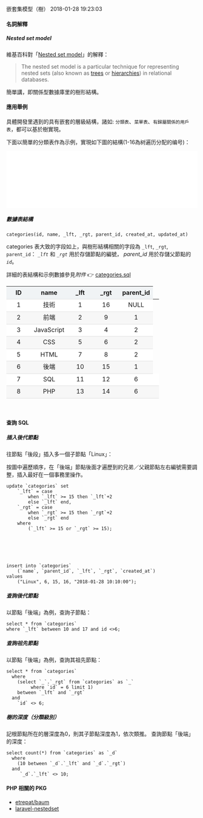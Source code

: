 嵌套集模型（樹）
2018-01-28 19:23:03

#### 名詞解釋
##### Nested set model
維基百科對「[Nested set model](https://en.wikipedia.org/wiki/Nested_set_model)」的解釋：

> The nested set model is a particular technique for representing nested sets (also known 
> as [trees](https://en.wikipedia.org/wiki/Tree_(data_structure)) or 
> [hierarchies](https://en.wikipedia.org/wiki/Hierarchy)) in relational databases.

簡單講，即關係型數據庫里的樹形結構。

#### 應用舉例
具體開發里遇到的具有嵌套的層級結構，諸如: `分類表`、`菜單表`、`有歸屬關係的用戶表`，都可以基於樹實現。
  
下面以簡單的分類表作為示例，實現如下圖的結構(1-16為树遍历分配的编号)：

<embed src="assets/images/the-numbering-assigned-by-tree-traversal.svg"
type="image/svg+xml"
width="100%"
pluginspage="http://www.adobe.com/svg/viewer/install/" />

##### 數據表結構
    categories(id, name, _lft, _rgt, parent_id, created_at, updated_at)
    
categories 表大致的字段如上，與樹形結構相關的字段為 `_lft`, `_rgt`, `parent_id`：
*`_lft`* 和  *`_rgt`* 用於存儲節點的編號， *parent_id* 用於存儲父節點的 *`id`*。
  
  
詳細的表結構和示例數據參見*附件* 👉 [categories.sql](assets/attachments/2018/0128/categories.sql)

<style>
.data-table {
    line-height: 1.6;
    border-collapse: collapse;
    width: 80%;
}
.data-table thead {
    background: RGBA(240, 243, 245, 1.00);
}

.data-table th,.data-table td {
    width: 20%;
    text-align: center;
    border-bottom:1px solid #DDD;
}
.data-table tbody tr:nth-child(even) {
    background: RGBA(247, 247, 247, 1.00);
}
.data-table tbody tr:nth-child(odd) {
    background: RGBA(255, 255, 255, 1.00);
}
</style>
<table class="data-table">
    <thead>
        <tr>
            <th>ID</th>
            <th>name</th>
            <th>_lft</th>
            <th>_rgt</th>
            <th>parent_id</th>
        </tr>
    </thead>
    <tbody>
        <tr>
            <td class="id">1</td>
            <td class="name">技術</td>
            <td class="_lft">1</td>
            <td class="_rgt">16</td>
            <td class="pid">NULL</td>
        </tr>
        <tr>
            <td class="id">2</td>
            <td class="name">前端</td>
            <td class="_lft">2</td>
            <td class="_rgt">9</td>
            <td class="pid">1</td>
        </tr>
        <tr>
            <td class="id">3</td>
            <td class="name">JavaScript</td>
            <td class="_lft">3</td>
            <td class="_rgt">4</td>
            <td class="pid">2</td>
        </tr>
        <tr>
            <td class="id">4</td>
            <td class="name">CSS</td>
            <td class="_lft">5</td>
            <td class="_rgt">6</td>
            <td class="pid">2</td>
        </tr>
        <tr>
            <td class="id">5</td>
            <td class="name">HTML</td>
            <td class="_lft">7</td>
            <td class="_rgt">8</td>
            <td class="pid">2</td>
        </tr>
        <tr>
            <td class="id">6</td>
            <td class="name">後端</td>
            <td class="_lft">10</td>
            <td class="_rgt">15</td>
            <td class="pid">1</td>
        </tr>
        <tr>
            <td class="id">7</td>
            <td class="name">SQL</td>
            <td class="_lft">11</td>
            <td class="_rgt">12</td>
            <td class="pid">6</td>
            <td></td>
        </tr>
        <tr>
            <td class="id">8</td>
            <td class="name">PHP</td>
            <td class="_lft">13</td>
            <td class="_rgt">14</td>
            <td class="pid">6</td>
            <td></td>
        </tr>
    </tbody>
</table>
<br>
  
  
#### 查詢 SQL
   
   
##### 插入後代節點
往節點「後段」插入多一個子節點「Linux」：
    
按圖中遍歷順序，在「後端」節點後面才遍歷到的兄弟／父親節點左右編號需要調整，插入最好在一個事務里操作。
    
    update `categories` set  
        `_lft` = case 
            when `_lft` >= 15 then `_lft`+2 
            else `_lft` end, 
        `_rgt` = case 
            when `_rgt` >= 15 then `_rgt`+2 
            else `_rgt` end 
        where 
            (`_lft` >= 15 or `_rgt` >= 15);
            

  
    

    
    insert into `categories` 
        (`name`, `parent_id`, `_lft`, `_rgt`, `created_at`) 
    values 
        ("Linux", 6, 15, 16, "2018-01-28 10:10:00");
        

   
   
##### 查詢後代節點
以節點「後端」為例，查詢子節點：
    
    select * from `categories` 
    where `_lft` between 10 and 17 and id <>6;
    

   
##### 查詢祖先節點
以節點「後端」為例，查詢其祖先節點：
    
    select * from `categories` 
      where 
        (select `_`.`_rgt` from `categories` as `_` 
             where `id` = 6 limit 1) 
        between `_lft` and `_rgt`
      and 
        `id` <> 6;
        

   
##### 樹的深度（分類級別）
記根節點所在的層深度為0，則其子節點深度為1，依次類推。
查詢節點「後端」的深度：
    
    select count(*) from `categories` as `_d` 
      where 
        (10 between `_d`.`_lft` and `_d`.`_rgt`)
      and 
         `_d`.`_lft` <> 10; 
         

   
#### PHP 相關的 PKG
- [etrepat/baum](https://github.com/etrepat/baum)
- [laravel-nestedset](https://github.com/lazychaser/laravel-nestedset)
